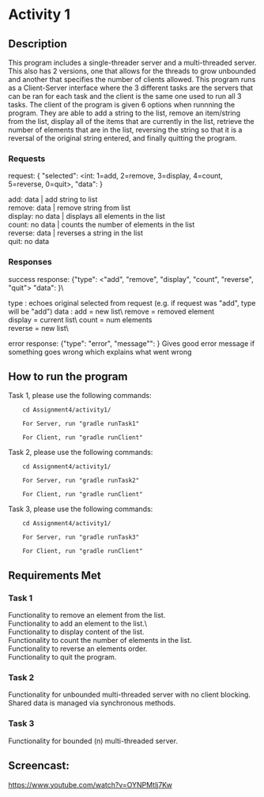 #  Activity 1
## Description
This program includes a single-threader server and a multi-threaded server. This also has 2 versions, one that allows for the threads to grow unbounded and another that specifies the number of clients allowed. This program runs as a Client-Server interface where the 3 different tasks are the servers that can be ran for each task and the client is the same one used to run all 3 tasks. The client of the program is given 6 options when runnning the program. They are able to add a string to the list, remove an item/string from the list, display all of the items that are currently in the list, retrieve the number of elements that are in the list, reversing the string so that it is a reversal of the original string entered, and finally quitting the program.  

### Requests
request: { "selected": <int: 1=add, 2=remove, 3=display, 4=count, 5=reverse,
0=quit>, "data": <thing to send>}

add: data <string> | add string to list\
remove: data <int> | remove string from list\
display: no data | displays all elements in the list\
count: no data | counts the number of elements in the list\
reverse: data <int> | reverses a string in the list\
quit: no data

### Responses

success response: {"type": <"add",
"remove", "display", "count", "reverse", "quit"> "data": <thing to return> }\

type <String>: echoes original selected from request (e.g. if request was "add", type will be "add")
data <string>: add = new list\ 
remove = removed element\
display = current list\ 
count = num elements\
reverse = new list\

error response: {"type": "error", "message"": <error string> }
Gives good error message if something goes wrong which explains what went wrong

## How to run the program
Task 1, please use the following commands:
```
    cd Assignment4/activity1/
```
```
    For Server, run "gradle runTask1"
```    
```   
    For Client, run "gradle runClient"
``` 

Task 2, please use the following commands:
```
    cd Assignment4/activity1/
```
```
    For Server, run "gradle runTask2"
```
```   
    For Client, run "gradle runClient"
```

Task 3, please use the following commands:
```
    cd Assignment4/activity1/
```
```
    For Server, run "gradle runTask3"
```
```   
    For Client, run "gradle runClient"
```
## Requirements Met
### Task 1
Functionality to remove an element from the list.\
Functionality to add an element to the list.\    
Functionality to display content of the list.\
Functionality to count the number of elements in the list.\
Functionality to reverse an elements order.\
Functionality to quit the program.
### Task 2
Functionality for unbounded multi-threaded server with no client blocking.\
Shared data is managed via synchronous methods.
### Task 3
Functionality for bounded (n) multi-threaded server.
    
## Screencast:
https://www.youtube.com/watch?v=OYNPMtlj7Kw
    
    
